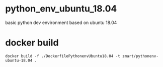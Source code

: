 # python_env_ubuntu_18.04
basic python dev environment based on ubuntu 18.04

# docker build
```
docker build -f ./DockerfilePythonenvUbuntu18.04 -t zmart/pythonenv-ubuntu-18.04 .
```
